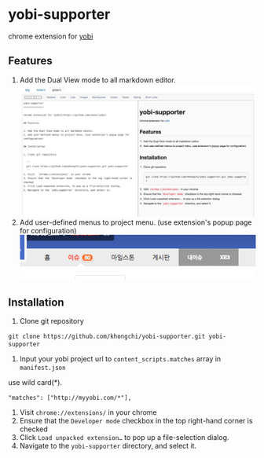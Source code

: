 yobi-supporter
==============

chrome extension for [yobi](https://github.com/naver/yobi)

## Features

1. Add the Dual View mode to all markdown editor.
  ![screenshot_daulview.png](https://raw.githubusercontent.com/khongchi/yobi-supporter/master/screenshot_dualview.png)
2. Add user-defined menus to project menu. (use extension's popup page for configuration)
  ![screenshot_menu.png](https://raw.githubusercontent.com/khongchi/yobi-supporter/master/screenshot_menu.png)


## Installation

1. Clone git repository

  ```
  git clone https://github.com/khongchi/yobi-supporter.git yobi-supporter
  ```
1. Input your yobi project url to `content_scripts.matches` array in `manifest.json`

  use wild card(*).
  ```
  "matches": ["http://myyobi.com/*"],
  ```
1. Visit  `chrome://extensions/` in your chrome
1. Ensure that the `Developer mode` checkbox in the top right-hand corner is checked
1. Click `Load unpacked extension…` to pop up a file-selection dialog.
1. Navigate to the `yobi-supporter` directory, and select it.

